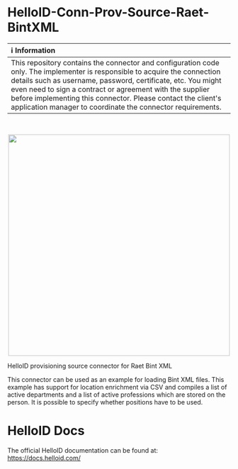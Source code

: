 # HelloID-Conn-Prov-Source-Raet-BintXML

| :information_source: Information |
|:---------------------------|
| This repository contains the connector and configuration code only. The implementer is responsible to acquire the connection details such as username, password, certificate, etc. You might even need to sign a contract or agreement with the supplier before implementing this connector. Please contact the client's application manager to coordinate the connector requirements.       |
<br />
<p align="center">
  <img src="https://www.tools4ever.nl/connector-logos/vismaraet-logo.png" width="500">
</p>

HelloID provisioning source connector for Raet Bint XML
 
This connector can be used as an example for loading Bint XML files. This example has support for location enrichment via CSV and compiles a list of active departments and a list of active professions which are stored on the person.
It is possible to specify whether positions have to be used.
 
# HelloID Docs
The official HelloID documentation can be found at: https://docs.helloid.com/
